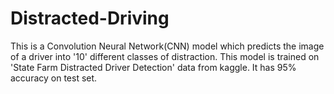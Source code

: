 # Distracted-Driving

This is a Convolution Neural Network(CNN) model which predicts the image of a driver into '10' different classes of distraction. This model is trained on 'State Farm Distracted Driver Detection' data from kaggle. It has 95% accuracy on test set.  
